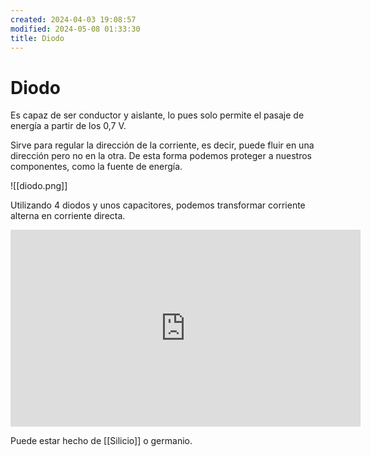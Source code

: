 ```yaml
---
created: 2024-04-03 19:08:57
modified: 2024-05-08 01:33:30
title: Diodo
---
```


# Diodo

Es capaz de ser conductor y aislante, lo pues solo permite el pasaje de energía a partir de los 0,7 V.

Sirve para regular la dirección de la corriente, es decir, puede fluir en una dirección pero no en la otra. De esta forma podemos proteger a nuestros componentes, como la fuente de energía.

![[diodo.png]]

Utilizando 4 diodos y unos capacitores, podemos transformar corriente alterna en corriente directa.

<iframe width="560" height="315" src="https://www.youtube.com/embed/aPY3I8pG478?si=qB5BoX6jphLC0nUU" title="YouTube video player" frameborder="0" allow="accelerometer; autoplay; clipboard-write; encrypted-media; gyroscope; picture-in-picture; web-share" referrerpolicy="strict-origin-when-cross-origin" allowfullscreen></iframe>

Puede estar hecho de [[Silicio]] o germanio.
